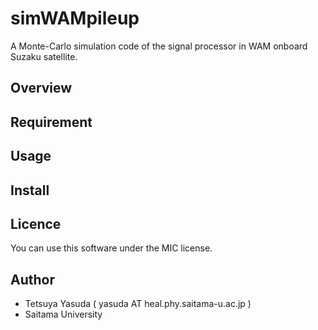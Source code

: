 # simWAMpileup
A Monte-Carlo simulation code of the signal processor in WAM onboard Suzaku satellite.


## Overview

## Requirement

## Usage

## Install

## Licence
You can use this software under the MIC license.

## Author
- Tetsuya Yasuda ( yasuda AT heal.phy.saitama-u.ac.jp )
- Saitama University 
